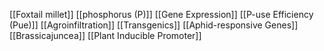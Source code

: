 [[Foxtail millet]]
[[phosphorus (P)]]
[[Gene Expression]]
[[P-use Efficiency (Pue)]]
[[Agroinfiltration]]
[[Transgenics]]
[[Aphid-responsive Genes]]
[[Brassicajuncea]]
[[Plant Inducible Promoter]]
